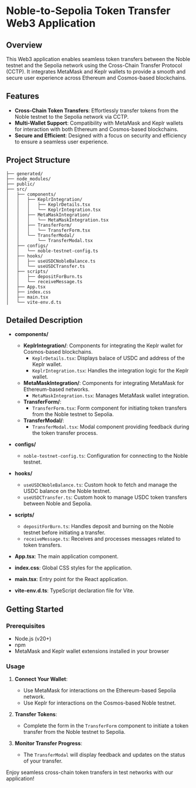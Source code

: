 # Noble-to-Sepolia Token Transfer Web3 Application

## Overview

This Web3 application enables seamless token transfers between the Noble testnet and the Sepolia network using the Cross-Chain Transfer Protocol (CCTP). It integrates MetaMask and Keplr wallets to provide a smooth and secure user experience across Ethereum and Cosmos-based blockchains.

## Features

- **Cross-Chain Token Transfers**: Effortlessly transfer tokens from the Noble testnet to the Sepolia network via CCTP.
- **Multi-Wallet Support**: Compatibility with MetaMask and Keplr wallets for interaction with both Ethereum and Cosmos-based blockchains.
- **Secure and Efficient**: Designed with a focus on security and efficiency to ensure a seamless user experience.

## Project Structure

```plaintext
├── generated/
├── node_modules/
├── public/
├── src/
│   ├── components/
│   │   ├── KeplrIntegration/
│   │   │   ├── KeplrDetails.tsx
│   │   │   └── KeplrIntegration.tsx
│   │   ├── MetaMaskIntegration/
│   │   │   └── MetaMaskIntegration.tsx
│   │   ├── TransferForm/
│   │   │   └── TransferForm.tsx
│   │   └── TransferModal/
│   │       └── TransferModal.tsx
│   ├── configs/
│   │   └── noble-testnet-config.ts
│   ├── hooks/
│   │   ├── useUSDCNobleBalance.ts
│   │   └── useUSDCTransfer.ts
│   ├── scripts/
│   │   ├── depositForBurn.ts
│   │   └── receiveMessage.ts
│   ├── App.tsx
│   ├── index.css
│   ├── main.tsx
│   └── vite-env.d.ts
```

## Detailed Description

- **components/**
  - **KeplrIntegration/**: Components for integrating the Keplr wallet for Cosmos-based blockchains.
    - `KeplrDetails.tsx`: Displays balace of USDC and address of the Keplr wallet.
    - `KeplrIntegration.tsx`: Handles the integration logic for the Keplr wallet.
  - **MetaMaskIntegration/**: Components for integrating MetaMask for Ethereum-based networks.
    - `MetaMaskIntegration.tsx`: Manages MetaMask wallet integration.
  - **TransferForm/**: 
    - `TransferForm.tsx`: Form component for initiating token transfers from the Noble testnet to Sepolia.
  - **TransferModal/**: 
    - `TransferModal.tsx`: Modal component providing feedback during the token transfer process.

- **configs/**
  - `noble-testnet-config.ts`: Configuration for connecting to the Noble testnet.

- **hooks/**
  - `useUSDCNobleBalance.ts`: Custom hook to fetch and manage the USDC balance on the Noble testnet.
  - `useUSDCTransfer.ts`: Custom hook to manage USDC token transfers between Noble and Sepolia.

- **scripts/**
  - `depositForBurn.ts`: Handles deposit and burning on the Noble testnet before initiating a transfer.
  - `receiveMessage.ts`: Receives and processes messages related to token transfers.

- **App.tsx**: The main application component.
- **index.css**: Global CSS styles for the application.
- **main.tsx**: Entry point for the React application.
- **vite-env.d.ts**: TypeScript declaration file for Vite.

## Getting Started

### Prerequisites

- Node.js (v20+)
- npm 
- MetaMask and Keplr wallet extensions installed in your browser

### Usage

1. **Connect Your Wallet**:
   - Use MetaMask for interactions on the Ethereum-based Sepolia network.
   - Use Keplr for interactions on the Cosmos-based Noble testnet.

2. **Transfer Tokens**:
   - Complete the form in the `TransferForm` component to initiate a token transfer from the Noble testnet to Sepolia.

3. **Monitor Transfer Progress**:
   - The `TransferModal` will display feedback and updates on the status of your transfer.

Enjoy seamless cross-chain token transfers in test networks with our application!
